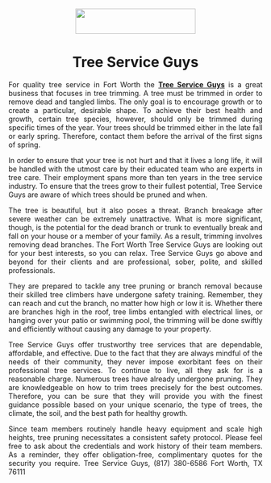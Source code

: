 <h1 style="text-align: center;"><a href="https://tree-service-guys.com"><img src="https://bloggers.blob.core.windows.net/projectapp/1662686329_tree_service_guys_logo.png" alt="" width="238" height="50" /></a></h1>
<h1 style="text-align: center;">Tree Service Guys</h1>
<p style="text-align: justify;">For quality tree service in Fort Worth the <a href="https://tree-service-guys.com"><strong>Tree Service Guys</strong></a> is a great business that focuses in tree trimming. A tree must be trimmed in order to remove dead and tangled limbs. The only goal is to encourage growth or to create a particular, desirable shape. To achieve their best health and growth, certain tree species, however, should only be trimmed during specific times of the year. Your trees should be trimmed either in the late fall or early spring. Therefore, contact them before the arrival of the first signs of spring.</p>
<p style="text-align: justify;">In order to ensure that your tree is not hurt and that it lives a long life, it will be handled with the utmost care by their educated team who are experts in tree care. Their employment spans more than ten years in the tree service industry. To ensure that the trees grow to their fullest potential, Tree Service Guys are aware of which trees should be pruned and when.</p>
<p style="text-align: justify;">The tree is beautiful, but it also poses a threat. Branch breakage after severe weather can be extremely unattractive. What is more significant, though, is the potential for the dead branch or trunk to eventually break and fall on your house or a member of your family. As a result, trimming involves removing dead branches. The Fort Worth Tree Service Guys are looking out for your best interests, so you can relax. Tree Service Guys go above and beyond for their clients and are professional, sober, polite, and skilled professionals.</p>
<p style="text-align: justify;">They are prepared to tackle any tree pruning or branch removal because their skilled tree climbers have undergone safety training. Remember, they can reach and cut the branch, no matter how high or low it is. Whether there are branches high in the roof, tree limbs entangled with electrical lines, or hanging over your patio or swimming pool, the trimming will be done swiftly and efficiently without causing any damage to your property.</p>
<p style="text-align: justify;">Tree Service Guys offer trustworthy tree services that are dependable, affordable, and effective. Due to the fact that they are always mindful of the needs of their community, they never impose exorbitant fees on their professional tree services. To continue to live, all they ask for is a reasonable charge. Numerous trees have already undergone pruning. They are knowledgeable on how to trim trees precisely for the best outcomes. Therefore, you can be sure that they will provide you with the finest guidance possible based on your unique scenario, the type of trees, the climate, the soil, and the best path for healthy growth.</p>
<p style="text-align: justify;">Since team members routinely handle heavy equipment and scale high heights, tree pruning necessitates a consistent safety protocol. Please feel free to ask about the credentials and work history of their team members. As a reminder, they offer obligation-free, complimentary quotes for the security you require. Tree Service Guys, (817) 380-6586 Fort Worth, TX 76111</p>

